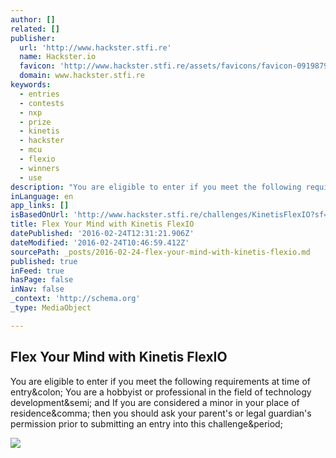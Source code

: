 ```yaml
---
author: []
related: []
publisher:
  url: 'http://www.hackster.stfi.re'
  name: Hackster.io
  favicon: 'http://www.hackster.stfi.re/assets/favicons/favicon-09198796c5dad8c5694e6eefa8b31b45.ico?v=zXX3Bm3lo3'
  domain: www.hackster.stfi.re
keywords:
  - entries
  - contests
  - nxp
  - prize
  - kinetis
  - hackster
  - mcu
  - flexio
  - winners
  - use
description: "You are eligible to enter if you meet the following requirements at time of entry: You are a hobbyist or professional in the field of technology development; and If you are considered a minor in your place of residence, then you should ask your parent's or legal guardian's permission prior to submitting an entry into this challenge."
inLanguage: en
app_links: []
isBasedOnUrl: 'http://www.hackster.stfi.re/challenges/KinetisFlexIO?sf=ypjopw'
title: Flex Your Mind with Kinetis FlexIO
datePublished: '2016-02-24T12:31:21.906Z'
dateModified: '2016-02-24T10:46:59.412Z'
sourcePath: _posts/2016-02-24-flex-your-mind-with-kinetis-flexio.md
published: true
inFeed: true
hasPage: false
inNav: false
_context: 'http://schema.org'
_type: MediaObject

---
```

<article style=""><h1>Flex Your Mind with Kinetis FlexIO</h1><p>You are eligible to enter if you meet the following requirements at time of entry&amp;colon; You are a hobbyist or professional in the field of technology development&amp;semi; and If you are considered a minor in your place of residence&amp;comma; then you should ask your parent's or legal guardian's permission prior to submitting an entry into this challenge&amp;period;</p><img src="https://hackster.imgix.net/uploads/cover_image/file/122954/NXP_2banner_notext.png?w=400&amp;h=300&amp;fit=min" /></article>
